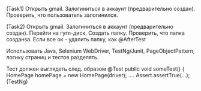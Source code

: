 (Task1)
Открыть gmail.
Залогиниться в аккаунт (предварительно создан).
Проверить, что пользователь залогинился.

(Task2)
Открыть gmail.
Залогиниться в аккаунт (предварительно создан).
Перейти на гугл-диск.
Создать папку.
Проверить, что папка созданsа.
Если все ок - удалить папку, как @AfterTest

Использовать Java, Selenium WebDriver, TestNg/Junit,
PageObjectPattern, логику страниц и тестов разделять.

Тест должен выглядеть след. образом
@Test
    public void someTest() {
        HomePage homePage = new HomePage(driver);
        ....
        Assert.assertTrue(...); (TestNg)
